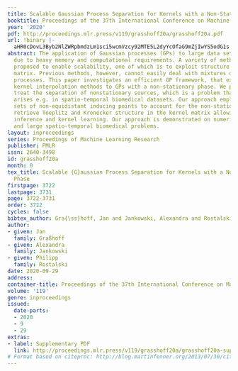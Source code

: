 ```yaml
---
title: Scalable Gaussian Process Separation for Kernels with a Non-Stationary Phase
booktitle: Proceedings of the 37th International Conference on Machine Learning
year: '2020'
pdf: http://proceedings.mlr.press/v119/grasshoff20a/grasshoff20a.pdf
url: !binary |-
  aHR0cDovL3Byb2NlZWRpbmdzLm1sci5wcmVzcy92MTE5L2dyYcOfaG9mZjIwYS5odG1s
abstract: The application of Gaussian processes (GPs) to large data sets is limited
  due to heavy memory and computational requirements. A variety of methods has been
  proposed to enable scalability, one of which is to exploit structure in the kernel
  matrix. Previous methods, however, cannot easily deal with mixtures of non-stationary
  processes. This paper investigates an efficient GP framework, that extends structured
  kernel interpolation methods to GPs with a non-stationary phase. We particularly
  treat the separation of nonstationary sources, which is a problem that commonly
  arises e.g. in spatio-temporal biomedical datasets. Our approach employs multiple
  sets of non-equidistant inducing points to account for the non-stationarity and
  retrieve Toeplitz and Kronecker structure in the kernel matrix allowing for efficient
  inference and kernel learning. Our approach is demonstrated on numerical examples
  and large spatio-temporal biomedical problems.
layout: inproceedings
series: Proceedings of Machine Learning Research
publisher: PMLR
issn: 2640-3498
id: grasshoff20a
month: 0
tex_title: Scalable {G}aussian Process Separation for Kernels with a Non-Stationary
  Phase
firstpage: 3722
lastpage: 3731
page: 3722-3731
order: 3722
cycles: false
bibtex_author: Gra{\ss}hoff, Jan and Jankowski, Alexandra and Rostalski, Philipp
author:
- given: Jan
  family: Graßhoff
- given: Alexandra
  family: Jankowski
- given: Philipp
  family: Rostalski
date: 2020-09-29
address: 
container-title: Proceedings of the 37th International Conference on Machine Learning
volume: '119'
genre: inproceedings
issued:
  date-parts:
  - 2020
  - 9
  - 29
extras:
- label: Supplementary PDF
  link: http://proceedings.mlr.press/v119/grasshoff20a/grasshoff20a-supp.pdf
# Format based on citeproc: http://blog.martinfenner.org/2013/07/30/citeproc-yaml-for-bibliographies/
---
```

